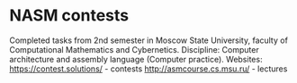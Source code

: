 # NASM contests
Completed tasks from 2nd semester in Moscow State University, faculty of Computational Mathematics and Cybernetics. Discipline: Computer architecture and assembly language (Computer practice).
Websites: https://contest.solutions/ - contests
          http://asmcourse.cs.msu.ru/ - lectures
